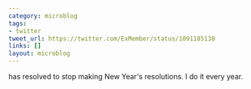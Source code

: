 ```yaml
---
category: microblog
tags:
- twitter
tweet_url: https://twitter.com/ExMember/status/1091185138
links: []
layout: microblog
---
```

has resolved to stop making New Year's resolutions. I do it every year.
